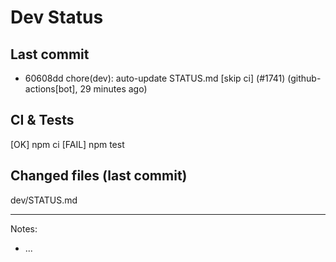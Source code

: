# Dev Status

## Last commit
- 60608dd chore(dev): auto-update STATUS.md [skip ci] (#1741) (github-actions[bot], 29 minutes ago)
## CI & Tests
[OK] npm ci
[FAIL] npm test

## Changed files (last commit)
dev/STATUS.md

---
Notes:
- ...
